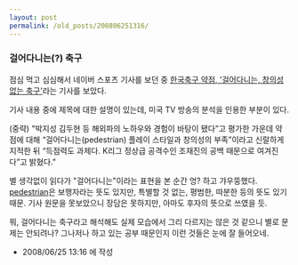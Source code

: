 ```yaml
---
layout: post
permalink: /old_posts/200806251316/
---
```


### 걸어다니는(?) 축구

점심 먹고 심심해서 네이버 스포츠 기사를 보던 중 <a href="http://news.naver.com/sports/index.nhn?category=soccer&amp;ctg=news&amp;mod=read&amp;office_id=073&amp;article_id=0001963576">한국축구 약점, '걸어다니는, 창의성 없는 축구'</a>라는 기사를 보았다.

기사 내용 중에 제목에 대한 설명이 있는데, 미국 TV 방송의 분석을 인용한 부분이 있다.

(중략)
"박지성 김두현 등 해외파의 노하우와 경험이 바탕이 됐다”고 평가한 가운데 약점에 대해 “걸어다니는(pedestrian) 플레이 스타일과 창의성의 부족”이라고 신랄하게 지적한 뒤 “득점력도 과제다. K리그 정상급 공격수인 조재진의 공백 때문으로 여겨진다”고 밝혔다."

별 생각없이 읽다가 "걸어다니는"이라는 표현을 본 순간 엉? 하고 갸우뚱했다.
<a href="http://www.thefreedictionary.com/pedestrian">pedestrian</a>은 보행자라는 뜻도 있지만, 특별할 것 없는, 평범한, 따분한 등의 뜻도 있기 때문.
기사 원문을 못보았으니 장담은 못하지만, 아마도 후자의 뜻으로 쓰였을 듯.

뭐, 걸어다니는 축구라고 해석해도 실제 모습에서 그리 다르지는 않은 것 같으니 별로 문제는 안되려나?
그나저나 하고 있는 공부 때문인지 이런 것들은 눈에 잘 들어오네.






- 2008/06/25 13:16 에 작성